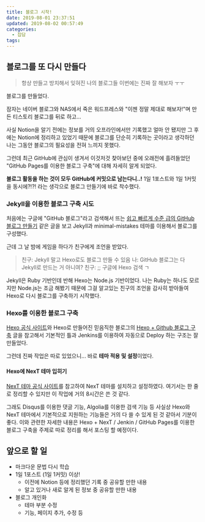 ```yaml
---
title: 블로그 시작!
date: 2019-08-01 23:37:51
updated: 2019-08-02 00:57:49
categories:
  - 잡담
tags:
---
```


## 블로그를 또 다시 만들다

> 항상 만들고 방치해서 잊혀진 나의 블로그들
> 이번에는 진짜 잘 해보자 ㅜㅜ

블로그를 만들었다.

잠자는 네이버 블로그와 NAS에서 죽은 워드프레스와
"이젠 정말 제대로 해보자!"며 만든 티스토리 블로그를 뒤로 하고...

<!-- more -->

사실 Notion을 알기 전에는 정보를 거의 오프라인에서만 기록했고
얼마 안 됐지만 그 후에는 Notion에 정리하고 있었기 때문에
블로그를 단순히 기록하는 곳이라고 생각하던 나는 그동안 블로그의 필요성을 전혀 느끼지 못했다.

그런데 최근 GitHub에 관심이 생겨서 이것저것 찾아보던 중에
오래전에 흘려들었던 "GitHub Pages를 이용한 블로그 구축"에 대해 자세히 알게 되었다.

**블로그 활동을 하는 것이 모두 GitHub에 커밋으로 남는다니..!**
1일 1포스트와 1일 1커밋을 동시에?!?! 라는 생각으로 블로그 만들기에 바로 착수했다.

### Jekyll을 이용한 블로그 구축 시도

처음에는 구글에 "GitHub 블로그"라고 검색해서 뜨는
[쉽고 빠르게 수준 급의 GitHub 블로그 만들기](https://dreamgonfly.github.io/2018/01/27/jekyll-remote-theme.html) 같은 글을 보고
Jekyll과 minimal-mistakes 테마를 이용해서 블로그를 구성했다.

근데 그 날 밤에 게임을 하다가 친구에게 조언을 받았다.

> 친구: Jekyll 말고 Hexo로도 블로그 만들 수 있음
> 나: GitHub 블로그는 다 Jekyll로 만드는 거 아니여?
> 친구: ;; 구글에 Hexo 검색 ㄱ

Jekyll은 Ruby 기반인데 반해 Hexo는 Node.js 기반이었다.
나는 Ruby는 하나도 모르지만 Node.js는 조금 해봤기 때문에
그걸 알고있는 친구의 조언을 감사히 받아들여 Hexo로 다시 블로그를 구축하기 시작했다.

### Hexo를 이용한 블로그 구축

[Hexo 공식 사이트](https://hexo.io/ko/)와 Hexo로 만들어진 믿음직한 블로그의 [Hexo + Github 블로그 구축](https://marv-0.github.io/2018/05/02/Hexo%20+%20Github%20%EB%B8%94%EB%A1%9C%EA%B7%B8%20%EA%B5%AC%EC%B6%95/) 글을 참고해서
기본적인 틀과 Jenkins를 이용하여 자동으로 Deploy 하는 구조는 잘 만들었다.

그런데 진짜 작업은 따로 있었으니... 바로 **테마 적용 및 설정**이었다.

#### Hexo에 NexT 테마 입히기

[NexT 테마 공식 사이트](https://theme-next.org/)를 참고하여 NexT 테마를 설치하고 설정하였다.
여기서는 한 줄로 정리할 수 있지만 이 작업에 거의 8시간은 쓴 것 같다.

그래도 Disqus를 이용한 댓글 기능, Algolia를 이용한 검색 기능 등
사실상 Hexo와 NexT 테마에서 기본적으로 지원하는 기능들은 거의 다 쓸 수 있게 된 것 같아서 기분이 좋다.
이와 관련한 자세한 내용은 Hexo + NexT / Jenkin / GitHub Pages를 이용한 블로그 구축을 주제로
따로 정리를 해서 포스팅 할 예정이다.

## 앞으로 할 일

- 마크다운 문법 다시 학습
- 1일 1포스트 (1일 1커밋) 이상!
  - 이전에 Notion 등에 정리했던 기록 중 공유할 만한 내용
  - 알고 있거나 새로 알게 된 정보 중 공유할 만한 내용
- 블로그 개인화
  - 테마 부분 수정
  - 기능, 페이지 추가, 수정 등
